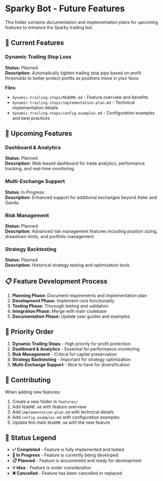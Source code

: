# Sparky Bot - Future Features

This folder contains documentation and implementation plans for upcoming features to enhance the Sparky trading bot.

## 📁 Current Features

### Dynamic Trailing Stop Loss
**Status:** Planned  
**Description:** Automatically tighten trailing stop pips based on profit thresholds to better protect profits as positions move in your favor.

**Files:**
- `dynamic-trailing-stops/README.md` - Feature overview and benefits
- `dynamic-trailing-stops/implementation-plan.md` - Technical implementation details
- `dynamic-trailing-stops/config-examples.md` - Configuration examples and best practices

## 🚀 Upcoming Features

### Dashboard & Analytics
**Status:** Planned  
**Description:** Web-based dashboard for trade analytics, performance tracking, and real-time monitoring.

### Multi-Exchange Support
**Status:** In Progress  
**Description:** Enhanced support for additional exchanges beyond Aster and Oanda.

### Risk Management
**Status:** Planned  
**Description:** Advanced risk management features including position sizing, drawdown limits, and portfolio management.

### Strategy Backtesting
**Status:** Planned  
**Description:** Historical strategy testing and optimization tools.

## 📋 Feature Development Process

1. **Planning Phase:** Document requirements and implementation plan
2. **Development Phase:** Implement core functionality
3. **Testing Phase:** Thorough testing and validation
4. **Integration Phase:** Merge with main codebase
5. **Documentation Phase:** Update user guides and examples

## 🎯 Priority Order

1. **Dynamic Trailing Stops** - High priority for profit protection
2. **Dashboard & Analytics** - Essential for performance monitoring
3. **Risk Management** - Critical for capital preservation
4. **Strategy Backtesting** - Important for strategy optimization
5. **Multi-Exchange Support** - Nice to have for diversification

## 📝 Contributing

When adding new features:
1. Create a new folder in `features/`
2. Add `README.md` with feature overview
3. Add `implementation-plan.md` with technical details
4. Add `config-examples.md` with configuration examples
5. Update this main `README.md` with the new feature

## 🔄 Status Legend

- **✅ Completed** - Feature is fully implemented and tested
- **🚧 In Progress** - Feature is currently being developed
- **📋 Planned** - Feature is documented and ready for development
- **💡 Idea** - Feature is under consideration
- **❌ Cancelled** - Feature has been cancelled or replaced

